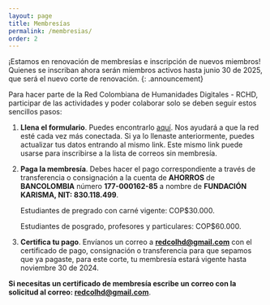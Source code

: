 ```yaml
---
layout: page
title: Membresías
permalink: /membresias/
order: 2
---
```


¡Estamos en renovación de membresías e inscripción de nuevos miembros! Quienes se inscriban ahora serán miembros activos hasta junio 30 de 2025, que será el nuevo corte de renovación.
{: .announcement}

Para hacer parte de la Red Colombiana de Humanidades Digitales - RCHD, participar de las actividades y poder colaborar solo se deben seguir estos sencillos pasos:

1.  **Llena el formulario**. Puedes encontrarlo [aquí](https://forms.gle/jksrh8ncfQQ7UgSaA). Nos ayudará a que la red esté cada vez más conectada. Si ya lo llenaste anteriormente, puedes actualizar tus datos entrando al mismo link. Este mismo link puede usarse para inscribirse a la lista de correos sin membresía.

2. **Paga la membresía**. Debes hacer el pago correspondiente a través de transferencia o consignación a la cuenta de **AHORROS** de **BANCOLOMBIA** número **177-000162-85** a nombre de **FUNDACIÓN KARISMA, NIT: 830.118.499**.

    Estudiantes de pregrado con carné vigente: COP$30.000.

    Estudiantes de posgrado, profesores y particulares: COP$60.000.

3. **Certifica tu pago**. Envíanos un correo a **redcolhd@gmail.com** con el certificado de pago, consignación o transferencia para que sepamos que ya pagaste, para este corte, tu membresía estará vigente hasta noviembre 30 de 2024.

**Si necesitas un certificado de membresía escribe un correo con la solicitud al correo: redcolhd@gmail.com**.
